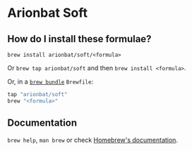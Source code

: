 # Arionbat Soft

## How do I install these formulae?

`brew install arionbat/soft/<formula>`

Or `brew tap arionbat/soft` and then `brew install <formula>`.

Or, in a [`brew bundle`](https://github.com/Homebrew/homebrew-bundle) `Brewfile`:

```ruby
tap "arionbat/soft"
brew "<formula>"
```

## Documentation

`brew help`, `man brew` or check [Homebrew's documentation](https://docs.brew.sh).
